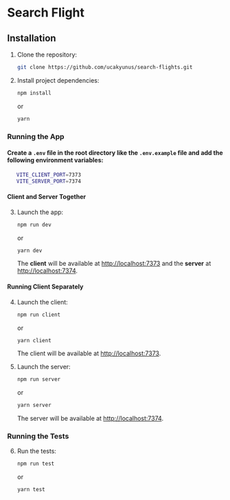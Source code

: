 # Search Flight





## Installation

1. Clone the repository:
    ```bash
    git clone https://github.com/ucakyunus/search-flights.git
    ```
2. Install project dependencies:
    ```bash
    npm install
    ```
   or
    ```bash
    yarn
    ```

### Running the App

#### Create a `.env` file in the root directory like the `.env.example` file and add the following environment variables:
 ```bash
    VITE_CLIENT_PORT=7373
    VITE_SERVER_PORT=7374
 ```

#### Client and Server Together
3. Launch the app:
    ```bash
    npm run dev
    ```
   or
    ```bash
    yarn dev
    ```

   The **client** will be available at [http://localhost:7373](http://localhost:7373) and the **server** at [http://localhost:7374](http://localhost:7374).

#### Running Client Separately
4. Launch the client:
    ```bash
    npm run client
    ```
   or
    ```bash
    yarn client
    ```

   The client will be available at [http://localhost:7373](http://localhost:7373).


5. Launch the server:
    ```bash
    npm run server
    ```
   or
    ```bash
    yarn server
    ```

   The server will be available at [http://localhost:7374](http://localhost:7374).

### Running the Tests
6. Run the tests:
    ```bash
    npm run test
    ```
   or
    ```bash
    yarn test
    ```
